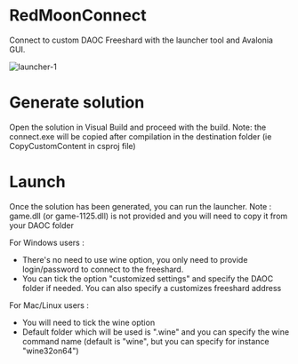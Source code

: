 # RedMoonConnect

Connect to custom DAOC Freeshard with the launcher tool and Avalonia GUI.

![launcher-1](https://user-images.githubusercontent.com/57635141/147961932-a5c8c0ca-feb3-4367-a8f0-8c7c1b87b41a.png)


# Generate solution

Open the solution in Visual Build and proceed with the build.
Note: the connect.exe will be copied after compilation in the destination folder (ie CopyCustomContent in csproj file)

# Launch 

Once the solution has been generated, you can run the launcher.
Note : game.dll (or game-1125.dll) is not provided and you will need to copy it from your DAOC folder

For Windows users : 
  - There's no need to use wine option, you only need to provide login/password to connect to the freeshard.
  - You can tick the option "customized settings" and specify the DAOC folder if needed. You can also specify a customizes freeshard address

For Mac/Linux users : 
  - You will need to tick the wine option
  - Default folder which will be used is ".wine" and you can specify the wine command name (default is "wine", but you can specify for instance "wine32on64")
 
